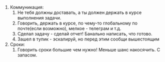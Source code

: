 1. Коммуникация:
	1. Не тебя должны доставать, а ты должен держать в курсе выполнения задачи.
	2. Говорить, держать в курсе, по чему-то глобальному по почте(если возможно), мелкое - телеграм и т.д.
	3. Сделал задачу - сделай отчет! Банально написать, что готово.
	4. Зашел в тупик - эскалируй, но перед этим сообщи вышестоящим
2. Сроки:
	1. Говорить сроки большие чем нужно! Меньше шанс накосячить. С запасом.


